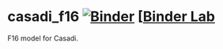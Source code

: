 # casadi_f16 [![Binder](https://mybinder.org/badge_logo.svg)](https://mybinder.org/v2/gh/jgoppert/casadi_f16/master) [[Binder Lab](https://mybinder.org/v2/gh/jgoppert/casadi_f16/master?urlpath=lab)

F16 model for Casadi.
